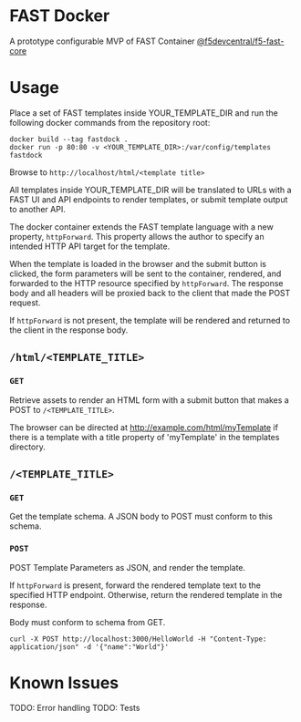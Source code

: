 # FAST Docker

A prototype configurable MVP of FAST Container [@f5devcentral/f5-fast-core](https://www.npmjs.com/package/@f5devcentral/f5-fast-core)

# Usage

Place a set of FAST templates inside YOUR_TEMPLATE_DIR and run the following
docker commands from the repository root:

```
docker build --tag fastdock .
docker run -p 80:80 -v <YOUR_TEMPLATE_DIR>:/var/config/templates fastdock
```

Browse to `http://localhost/html/<template title>`


All templates inside YOUR_TEMPLATE_DIR will be translated to URLs with a FAST UI
and API endpoints to render templates, or submit template output to another API.


The docker container extends the FAST template language with a new property,
`httpForward`. This property allows the author to specify an intended HTTP API
target for the template.

When the template is loaded in the browser and the submit button is clicked, the
form parameters will be sent to the container, rendered, and forwarded to the
HTTP resource specified by `httpForward`.
The response body and all headers will be proxied back to the client that made the POST request.

If `httpForward` is not present, the template will be rendered and returned to
the client in the response body.

## `/html/<TEMPLATE_TITLE>`

### `GET`

Retrieve assets to render an HTML form with a submit button that makes a POST to
`/<TEMPLATE_TITLE>`.

The browser can be directed at http://example.com/html/myTemplate if there is a
template with a title property of 'myTemplate' in the templates directory.

## `/<TEMPLATE_TITLE>`

### `GET`

Get the template schema.
A JSON body to POST must conform to this schema.

### `POST`

POST Template Parameters as JSON, and render the template.

If `httpForward` is present, forward the rendered template text to the specified
HTTP endpoint. Otherwise, return the rendered template in the response.

Body must conform to schema from GET.

```shell
curl -X POST http://localhost:3000/HelloWorld -H "Content-Type: application/json" -d '{"name":"World"}'
```

# Known Issues

TODO: Error handling
TODO: Tests
